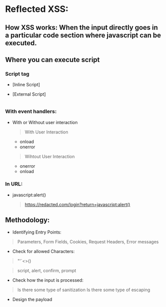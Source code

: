 
# Reflected XSS:

## How XSS works: When the input directly goes in a particular code section where javascript can be executed.

## Where you can execute script

### Script tag

* [Inline Script] <code> <script>alert()</script> </code>

* [External Script] <code> <script src=https://myserver.com/jsthegreat.js></script> </code>

### With event handlers:

* With or Without user interaction
  
   > With User Interaction
   * onload
   * onerror

   > Wihtout User Interaction
   * onerror 
   * onload
 
### In URL:

* javascript:alert()
  > https://redacted.com/login?return=javascript:alert()

## Methodology:

* Identifying Entry Points:

> Parameters, Form Fields, Cookies, Request Headers, Error messages

* Check for allowed Characters:

> "'`<>()

> script, alert, confirm, prompt

* Check how the input is processed:

> Is there some type of sanitization
> Is there some type of escaping

* Design the payload
  

